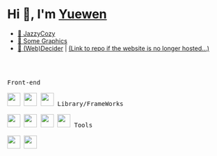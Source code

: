 <h1 align="left">Hi 👋, I'm <a href="" target="blank">
Yuewen</a></h1>


- <a href="https://kapa-moon.github.io/real-time-space/" target="blank">🎹 JazzyCozy</a>
- <a href="https://cims.nyu.edu/~yy2889/graphics/index.html" target="blank">🎨 Some Graphics</a>
- <a href="http://164.90.254.52:3000/" target="blank">🍲 (Web)Decider</a> | [ (Link to repo if the website is no longer hosted...)](https://github.com/kapa-moon/final-project-team-decider.git)

<br>
<br>

<p style="display: inline-block;" align="left">
  <kbd>
    <kbd>Front-end</kbd>
    <br>
    <br>
    <img width="30px" src="https://cdn.jsdelivr.net/gh/devicons/devicon/icons/html5/html5-original.svg" /> 
    <img width="30px" src="https://cdn.jsdelivr.net/gh/devicons/devicon/icons/css3/css3-plain.svg" /> 
    <img width="30px" src="https://cdn.jsdelivr.net/gh/devicons/devicon/icons/javascript/javascript-original.svg" />
  </kbd>
  <kbd>
    <kbd>Library/FrameWorks</kbd>
    <br>
    <br>
    <img width="30px" src="https://cdn.jsdelivr.net/gh/devicons/devicon/icons/tailwindcss/tailwindcss-plain.svg" />
    <img width="30px" src="https://cdn.jsdelivr.net/gh/devicons/devicon/icons/bootstrap/bootstrap-original.svg" />
    <img width="30px" src="https://cdn.jsdelivr.net/gh/devicons/devicon/icons/react/react-original.svg" />
    <img width="30px" src="https://cdn.jsdelivr.net/gh/devicons/devicon/icons/vuejs/vuejs-original.svg" />
  </kbd>
  <kbd>
    <kbd>Tools</kbd>
    <br>
    <br>
    <img width="30px" src="https://cdn.jsdelivr.net/gh/devicons/devicon/icons/vscode/vscode-original.svg" />
    <img width="30px" src="https://github.com/termux/termux-app/raw/master/app/src/main/res/mipmap-xxxhdpi/ic_launcher.png" />
  </kbd>
</p>
